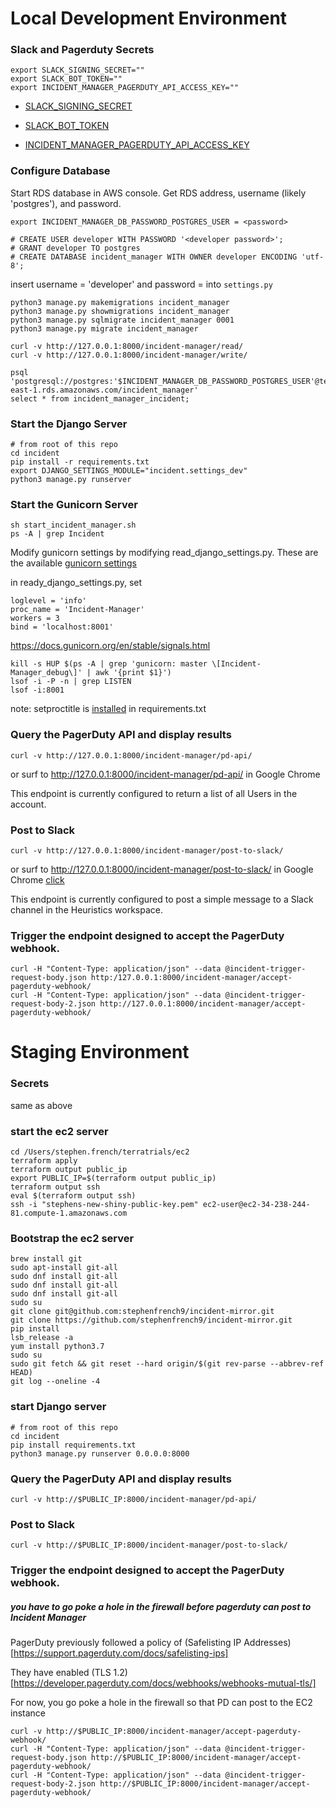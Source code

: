 # Local Development Environment

### Slack and Pagerduty Secrets

```
export SLACK_SIGNING_SECRET=""
export SLACK_BOT_TOKEN=""
export INCIDENT_MANAGER_PAGERDUTY_API_ACCESS_KEY=""
```

- [SLACK_SIGNING_SECRET](https://api.slack.com/apps/A01NKJX118Q/general?)

- [SLACK_BOT_TOKEN](https://api.slack.com/apps/A01NKJX118Q/oauth?)

- [INCIDENT_MANAGER_PAGERDUTY_API_ACCESS_KEY](https://dev-invitae.pagerduty.com/api_keys)


### Configure Database

Start RDS database in AWS console. Get RDS address, username (likely 'postgres'), and password.

```
export INCIDENT_MANAGER_DB_PASSWORD_POSTGRES_USER = <password>
```

```
# CREATE USER developer WITH PASSWORD '<developer password>';
# GRANT developer TO postgres
# CREATE DATABASE incident_manager WITH OWNER developer ENCODING 'utf-8';
```

insert username = 'developer' and password = <developer password> into `settings.py`

```
python3 manage.py makemigrations incident_manager
python3 manage.py showmigrations incident_manager
python3 manage.py sqlmigrate incident_manager 0001
python3 manage.py migrate incident_manager
```

```
curl -v http://127.0.0.1:8000/incident-manager/read/
curl -v http://127.0.0.1:8000/incident-manager/write/
```

```
psql 'postgresql://postgres:'$INCIDENT_MANAGER_DB_PASSWORD_POSTGRES_USER'@test.ckbossqz7fdb.us-east-1.rds.amazonaws.com/incident_manager'
select * from incident_manager_incident;
```

### Start the Django Server

```
# from root of this repo
cd incident
pip install -r requirements.txt
export DJANGO_SETTINGS_MODULE="incident.settings_dev"
python3 manage.py runserver
```

### Start the Gunicorn Server

```
sh start_incident_manager.sh
ps -A | grep Incident
```

Modify gunicorn settings by modifying read_django_settings.py.
These are the available [gunicorn settings](https://docs.gunicorn.org/en/stable/settings.html#)

in ready_django_settings.py, set

```
loglevel = 'info'
proc_name = 'Incident-Manager'
workers = 3
bind = 'localhost:8001'
```

https://docs.gunicorn.org/en/stable/signals.html
```
kill -s HUP $(ps -A | grep 'gunicorn: master \[Incident-Manager_debug\]' | awk '{print $1}')
lsof -i -P -n | grep LISTEN
lsof -i:8001
```

note: setproctitle is [installed](https://pypi.org/project/setproctitle/) in requirements.txt

### Query the PagerDuty API and display results

```
curl -v http://127.0.0.1:8000/incident-manager/pd-api/
```
or surf to http://127.0.0.1:8000/incident-manager/pd-api/ in Google Chrome

This endpoint is currently configured to return a list of all Users in the account.

### Post to Slack

```
curl -v http://127.0.0.1:8000/incident-manager/post-to-slack/
```

or surf to http://127.0.0.1:8000/incident-manager/post-to-slack/ in Google Chrome [click](#local-development-environment)

This endpoint is currently configured to post a simple message to a Slack channel in the Heuristics workspace.

### Trigger the endpoint designed to accept the PagerDuty webhook.

```
curl -H "Content-Type: application/json" --data @incident-trigger-request-body.json http:/127.0.0.1:8000/incident-manager/accept-pagerduty-webhook/
curl -H "Content-Type: application/json" --data @incident-trigger-request-body-2.json http://127.0.0.1:8000/incident-manager/accept-pagerduty-webhook/
```

# Staging Environment

### Secrets
same as above

### start the ec2 server
```
cd /Users/stephen.french/terratrials/ec2
terraform apply
terraform output public_ip
export PUBLIC_IP=$(terraform output public_ip)
terraform output ssh
eval $(terraform output ssh)
ssh -i "stephens-new-shiny-public-key.pem" ec2-user@ec2-34-238-244-81.compute-1.amazonaws.com
```

### Bootstrap the ec2 server
```
brew install git
sudo apt-install git-all
sudo dnf install git-all
sudo dnf install git-all
sudo dnf install git-all
sudo su
git clone git@github.com:stephenfrench9/incident-mirror.git
git clone https://github.com/stephenfrench9/incident-mirror.git
pip install
lsb_release -a
yum install python3.7
sudo su
sudo git fetch && git reset --hard origin/$(git rev-parse --abbrev-ref HEAD)
git log --oneline -4
```

### start Django server
```
# from root of this repo
cd incident
pip install requirements.txt
python3 manage.py runserver 0.0.0.0:8000
```

### Query the PagerDuty API and display results
```
curl -v http://$PUBLIC_IP:8000/incident-manager/pd-api/
```

### Post to Slack
```
curl -v http://$PUBLIC_IP:8000/incident-manager/post-to-slack/
```

### Trigger the endpoint designed to accept the PagerDuty webhook.
##### you have to go poke a hole in the firewall before pagerduty can post to Incident Manager

PagerDuty previously followed a policy of (Safelisting IP Addresses)[https://support.pagerduty.com/docs/safelisting-ips]

They have enabled (TLS 1.2)[https://developer.pagerduty.com/docs/webhooks/webhooks-mutual-tls/]

For now, you go poke a hole in the firewall so that PD can post to the EC2 instance

```
curl -v http://$PUBLIC_IP:8000/incident-manager/accept-pagerduty-webhook/
curl -H "Content-Type: application/json" --data @incident-trigger-request-body.json http://$PUBLIC_IP:8000/incident-manager/accept-pagerduty-webhook/
curl -H "Content-Type: application/json" --data @incident-trigger-request-body-2.json http://$PUBLIC_IP:8000/incident-manager/accept-pagerduty-webhook/
```
